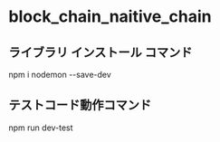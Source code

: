 # block_chain_naitive_chain

## ライブラリ インストール コマンド
npm i nodemon --save-dev

## テストコード動作コマンド
npm run dev-test

